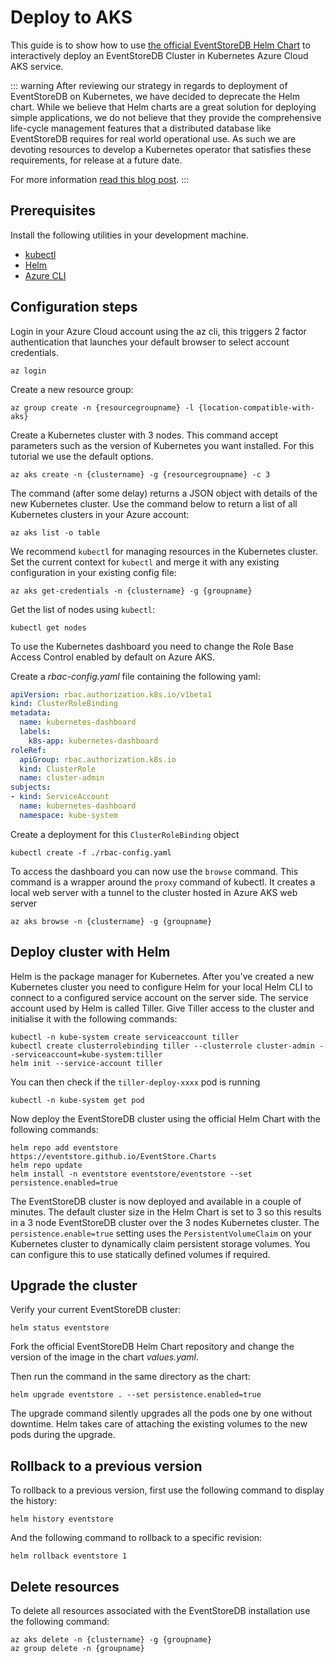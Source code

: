 # Deploy to AKS

This guide is to show how to use [the official EventStoreDB Helm Chart](https://github.com/EventStore/EventStore.Charts) to interactively deploy an EventStoreDB Cluster in Kubernetes Azure Cloud AKS service.

::: warning
After reviewing our strategy in regards to deployment of EventStoreDB on Kubernetes, we have decided to deprecate the Helm chart. While we believe that Helm charts are a great solution for deploying simple applications, we do not believe that they provide the comprehensive life-cycle management features that a distributed database like EventStoreDB requires for real world operational use. As such we are devoting resources to develop a Kubernetes operator that satisfies these requirements, for release at a future date.

For more information [read this blog post](https://eventstore.com/blog/event-store-on-kubernetes/).
:::

## Prerequisites

Install the following utilities in your development machine.

- [kubectl](https://kubernetes.io/docs/tasks/tools/install-kubectl)
- [Helm](https://github.com/helm/helm/releases)
- [Azure CLI](https://docs.microsoft.com/en-us/cli/azure/install-azure-cli?view=azure-cli-latest)

## Configuration steps

Login in your Azure Cloud account using the az cli, this triggers 2 factor authentication that launches your default browser to select account credentials.

```shell
az login
```

Create a new resource group:

```shell
az group create -n {resourcegroupname} -l {location-compatible-with-aks}
```

Create a Kubernetes cluster with 3 nodes. This command accept parameters such as the version of Kubernetes you want installed. For this tutorial we use the default options.

```shell
az aks create -n {clustername} -g {resourcegroupname} -c 3
```

The command (after some delay) returns a JSON object with details of the new Kubernetes cluster. Use the command below to return a list of all Kubernetes clusters in your Azure account:

```shell
az aks list -o table
```

We recommend `kubectl` for managing resources in the Kubernetes cluster. Set the current context for `kubectl` and merge it with any existing configuration in your existing config file:

```shell
az aks get-credentials -n {clustername} -g {groupname}
```

Get the list of nodes using `kubectl`:

```shell
kubectl get nodes
```

To use the Kubernetes dashboard you need to change the Role Base Access Control enabled by default on Azure AKS.

Create a _rbac-config.yaml_ file containing the following yaml:

```yaml
apiVersion: rbac.authorization.k8s.io/v1beta1
kind: ClusterRoleBinding
metadata:
  name: kubernetes-dashboard
  labels:
    k8s-app: kubernetes-dashboard
roleRef:
  apiGroup: rbac.authorization.k8s.io
  kind: ClusterRole
  name: cluster-admin
subjects:
- kind: ServiceAccount
  name: kubernetes-dashboard
  namespace: kube-system
```

Create a deployment for this `ClusterRoleBinding` object

```shell
kubectl create -f ./rbac-config.yaml
```

To access the dashboard you can now use the `browse` command. This command is a wrapper around the `proxy` command of kubectl. It creates a local web server with a tunnel to the cluster hosted in Azure AKS web server

```shell
az aks browse -n {clustername} -g {groupname}
```

## Deploy cluster with Helm

Helm is the package manager for Kubernetes. After you've created a new Kubernetes cluster you need to configure Helm for your local Helm CLI to connect to a configured service account on the server side. The service account used by Helm is called Tiller. Give Tiller access to the cluster and initialise it with the following commands:

```shell
kubectl -n kube-system create serviceaccount tiller
kubectl create clusterrolebinding tiller --clusterrole cluster-admin --serviceaccount=kube-system:tiller
helm init --service-account tiller
```

You can then check if the `tiller-deploy-xxxx` pod is running

```shell
kubectl -n kube-system get pod
```

Now deploy the EventStoreDB cluster using the official Helm Chart with the following commands:

```shell
helm repo add eventstore https://eventstore.github.io/EventStore.Charts
helm repo update
helm install -n eventstore eventstore/eventstore --set persistence.enabled=true
```

The EventStoreDB cluster is now deployed and available in a couple of minutes. The default cluster size in the Helm Chart is set to 3 so this results in a 3 node EventStoreDB cluster over the 3 nodes Kubernetes cluster. The `persistence.enable=true` setting uses the `PersistentVolumeClaim` on your Kubernetes cluster to dynamically claim persistent storage volumes. You can configure this to use statically defined volumes if required.

## Upgrade the cluster

Verify your current EventStoreDB cluster:

```shell
helm status eventstore
```

Fork the official EventStoreDB Helm Chart repository and change the version of the image in the chart _values.yaml_.

Then run the command in the same directory as the chart:

```shell
helm upgrade eventstore . --set persistence.enabled=true
```

The upgrade command silently upgrades all the pods one by one
without downtime. Helm takes care of attaching the existing volumes to the new pods during the upgrade.

## Rollback to a previous version

To rollback to a previous version, first use the following command to display the history:

```shell
helm history eventstore
```

And the following command to rollback to a specific revision:

```shell
helm rollback eventstore 1
```

## Delete resources

To delete all resources associated with the EventStoreDB installation use the following command:

```shell
az aks delete -n {clustername} -g {groupname}
az group delete -n {groupname}
```
